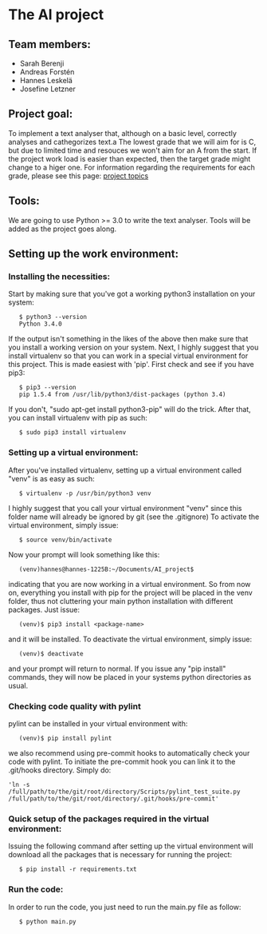 The AI project
================
Team members:
-------------
   * Sarah Berenji
   * Andreas Forstén
   * Hannes Leskelä
   * Josefine Letzner

Project goal:
-------------
To implement a text analyser that, although on a basic level, correctly analyses and cathegorizes text.a
The lowest grade that we will aim for is C, but due to limited time and resouces we won't aim for an A from the start. If the project work load is easier than expected, then the target grade might change to a higer one.
For information regarding the requirements for each grade, please see this page: [project topics](https://www.kth.se/social/course/DD2380/subgroup/ht-2015-ai15/page/topics-4/)

Tools:
------
We are going to use Python >= 3.0 to write the text analyser.
Tools will be added as the project goes along.

Setting up the work environment:
--------------------------------

### Installing the necessities:
Start by making sure that you've got a working python3 installation on your system:
```
   $ python3 --version
   Python 3.4.0
```
If the output isn't something in the likes of the above then make sure that you install a working version on your system.
Next, I highly suggest that you install virtualenv so that you can work in a special virtual environment for this project. This is made easiest with 'pip'. First check and see if you have pip3:
```
   $ pip3 --version
   pip 1.5.4 from /usr/lib/python3/dist-packages (python 3.4)
```
If you don't, "sudo apt-get install python3-pip" will do the trick. After that, you can install virtualenv with pip as such:
```
   $ sudo pip3 install virtualenv
```
### Setting up a virtual environment:

After you've installed virtualenv, setting up a virtual environment called "venv" is as easy as such:
```
   $ virtualenv -p /usr/bin/python3 venv
```
I highly suggest that you call your virtual environment "venv" since this folder name will already be ignored by git (see the .gitignore)
To activate the virtual environment, simply issue:
```
   $ source venv/bin/activate
```
Now your prompt will look something like this:
```
   (venv)hannes@hannes-1225B:~/Documents/AI_project$
```
indicating that you are now working in a virtual environment. So from now on, everything you install with pip for the project will be placed in the venv folder, thus not cluttering your main python installation with different packages. Just issue:
```
   (venv)$ pip3 install <package-name>
```
and it will be installed. To deactivate the virtual environment, simply issue:
```
   (venv)$ deactivate
```
and your prompt will return to normal. If you issue any "pip install" commands, they will now be placed in your systems python directories as usual. 

### Checking code quality with pylint

pylint can be installed in your virtual environment with:
```
   (venv)$ pip install pylint
```
we also recommend using pre-commit hooks to automatically check your code with pylint. To initiate the pre-commit hook you can link it to the .git/hooks directory. Simply do:
```
'ln -s /full/path/to/the/git/root/directory/Scripts/pylint_test_suite.py /full/path/to/the/git/root/directory/.git/hooks/pre-commit'
```

### Quick setup of the packages required in the virtual environment:

Issuing the following command after setting up the virtual environment will download all the packages that is necessary for running the project:
```
   $ pip install -r requirements.txt
```

### Run the code:

In order to run the code, you just need to run the main.py file as follow:
```
   $ python main.py
```
